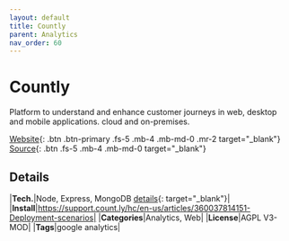 ```yaml
---
layout: default
title: Countly
parent: Analytics
nav_order: 60
---
```


# Countly

Platform to understand and enhance customer journeys in web, desktop and mobile applications. cloud and on-premises.

[Website](https://count.ly/){: .btn .btn-primary .fs-5 .mb-4 .mb-md-0 .mr-2 target="_blank"}
[Source](https://github.com/countly/countly-server){: .btn .fs-5 .mb-4 .mb-md-0 target="_blank"}

## Details

|**Tech.**|Node, Express, MongoDB [details](https://support.count.ly/hc/en-us/articles/360037092232-Open-source-components){: target="_blank"}|
|**Install**|https://support.count.ly/hc/en-us/articles/360037814151-Deployment-scenarios|
|**Categories**|Analytics, Web|
|**License**|AGPL V3-MOD|
|**Tags**|google analytics|
